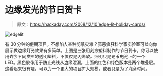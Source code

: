 # 边缘发光的节日贺卡

> 原文：<https://hackaday.com/2008/12/10/edge-lit-holiday-cards/>

![edgelit](img/ade5928aacda41e8d9ee93f12d40dc59.png "edgelit")

有 30 分钟的假期项目，不想陷入某种剪纸灾难？邪恶疯狂科学家实验室可以向你展示做边缘灯光效果有多简单。上图是三张用刻痕塑料制作的节日贺卡。你可以使用许多不同类型的透明塑料，不仅仅是丙烯酸。照明只是硬币电池上的一个 LED。黑色胶带用于防止光线从边缘泄漏。上面的红色和绿色版本是两个堆叠层。这看起来很有趣，可以为一个更大的项目扩大规模，或者只是为了消磨时间。